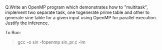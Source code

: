 Q.Write  an  OpenMP  program  which  demonstrates  how  to  "multitask", implement  two  separate  task,  one  togenerate  prime  table  and  other  to generate sine table for a given input using OpenMP for parallel execution. Justify the inference.


To Run:
>gcc -o sin -fopenmp sin_pr.c -lm
